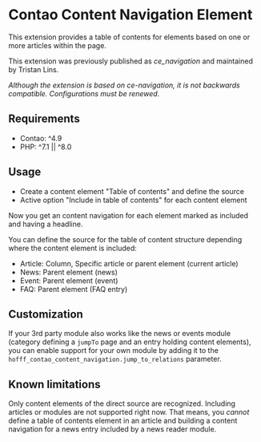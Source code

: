 # Contao Content Navigation Element

This extension provides a table of contents for elements based on one or more articles within the page.

This extension was previously published as *ce_navigation* and maintained by Tristan Lins.

*Although the extension is based on ce-navigation, it is not backwards compatible. Configurations must be renewed.*

## Requirements

 - Contao: ^4.9
 - PHP: ^7.1 || ^8.0
 
## Usage

 - Create a content element "Table of contents" and define the source
 - Active option "Include in table of contents" for each content element

Now you get an content navigation for each element marked as included and having a headline.

You can define the source for the table of content structure depending where the content element is included:

 - Article: Column, Specific article or parent element (current article)
 - News: Parent element (news)
 - Event: Parent element (event)
 - FAQ: Parent element (FAQ entry)
 
## Customization

If your 3rd party module also works like the news or events module (category defining a `jumpTo` page and an entry 
holding content elements), you can enable support for your own module by adding it to the 
`hofff_contao_content_navigation.jump_to_relations` parameter.

## Known limitations

Only content elements of the direct source are recognized. Including articles or modules are not supported right now.
That means, you *cannot* define a table of contents element in an article and building a content navigation for a news
entry included by a news reader module. 
